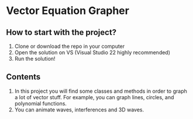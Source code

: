 # Vector Equation Grapher

## How to start with the project?

1. Clone or download the repo in your computer
2. Open the solution on VS (Visual Studio 22 highly recommended)
3. Run the solution!

## Contents

1. In this project you will find some classes and methods in order to graph a lot of vector stuff. For example, you can graph lines, circles, and polynomial functions.
2. You can animate waves, interferences and 3D waves.

